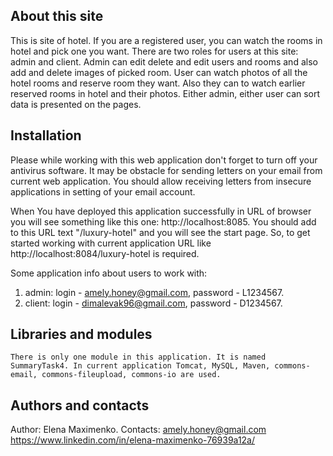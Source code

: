 About this site
---------------

  This is site of hotel. If you are a registered user, you can watch the rooms in hotel and pick one you want.
  There are two roles for users at this site: admin and client.
  Admin can edit delete and edit users and rooms and also add and delete images of picked room.
  User can watch photos of all the hotel rooms and reserve room they want.
   Also they can to watch earlier reserved rooms in hotel and their photos.
   Either admin, either user can sort data is presented on the pages.
  
Installation
------------  
  Please while working with this web application don't forget to turn off your antivirus software. It may be obstacle for sending letters on your email from current web application.
  You should allow receiving letters from insecure applications in setting of your email account.
  
  When You have deployed this application successfully in URL of browser you will see something like this one: http://localhost:8085. You should add to this URL text "/luxury-hotel" and you will see the start page. So, to get started working with current application URL like http://localhost:8084/luxury-hotel is required.
  
  Some application info about users to work with:
  1) admin: login - amely.honey@gmail.com, password - L1234567. 
  2) client: login - dimalevak96@gmail.com, password - D1234567.
  
Libraries and modules
---------------------
    
    There is only one module in this application. It is named SummaryTask4. In current application Tomcat, MySQL, Maven, commons-email, commons-fileupload, commons-io are used.
    
    
 Authors and contacts
 -----------------

  Author: Elena Maximenko.
  Contacts: amely.honey@gmail.com
            https://www.linkedin.com/in/elena-maximenko-76939a12a/
    
    
  
